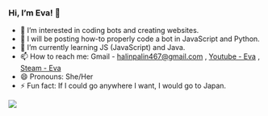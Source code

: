 ### Hi, I’m Eva! 👋
- 👀 I’m interested in coding bots and creating websites.
- 🤖 I will be posting how-to properly code a bot in JavaScript and Python.
- 🌱 I’m currently learning JS (JavaScript) and Java.
- 📫 How to reach me: Gmail - halinpalin467@gmail.com , [Youtube - Eva](https://www.youtube.com/channel/UCP50VU_vAMGOH6cY4lfR1qg) , [Steam - Eva](https://steamcommunity.com/profiles/76561198860656732/)
- 😄 Pronouns: She/Her
- ⚡ Fun fact: If I could go anywhere I want, I would go to Japan.


<img src="https://github-readme-stats.vercel.app/api?username=MyWorldEva&&show_icons=true&title_color=ffffff&icon_color=bb2acf&text_color=daf7dc&bg_color=151515">
